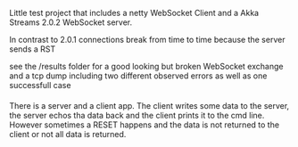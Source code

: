 Little test project that includes a netty WebSocket Client and a Akka Streams 2.0.2 WebSocket server.

In contrast to 2.0.1 connections break from time to time because the server sends a RST

see the /results folder for a good looking but broken WebSocket exchange and a tcp dump including two different
observed errors as well as one successfull case


####
There is a server and a client app. The client writes some data to the server, the server echos tha data back and the client
prints it to the cmd line. However sometimes a RESET happens and the data is not returned to the client or not all data is returned.

